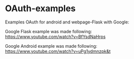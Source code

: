 # OAuth-examples
Examples OAuth for android and webpage-Flask with Google:

Google Flask example was made following: https://www.youtube.com/watch?v=BfYsdNaHrps

Google Android example was made following: https://www.youtube.com/watch?v=uPg1ydmnzpk&t
